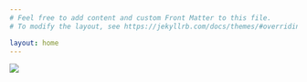 ```yaml
---
# Feel free to add content and custom Front Matter to this file.
# To modify the layout, see https://jekyllrb.com/docs/themes/#overriding-theme-defaults

layout: home
---
```


<img src="{{site.url}}/assets/logo.gif" style="margin: auto; display: block;"/>

